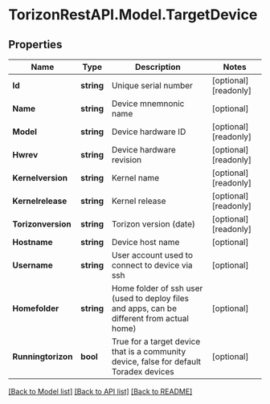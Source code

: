 
# TorizonRestAPI.Model.TargetDevice

## Properties

Name | Type | Description | Notes
------------ | ------------- | ------------- | -------------
**Id** | **string** | Unique serial number | [optional] [readonly] 
**Name** | **string** | Device mnemnonic name | [optional] 
**Model** | **string** | Device hardware ID | [optional] [readonly] 
**Hwrev** | **string** | Device hardware revision | [optional] [readonly] 
**Kernelversion** | **string** | Kernel name | [optional] [readonly] 
**Kernelrelease** | **string** | Kernel release | [optional] [readonly] 
**Torizonversion** | **string** | Torizon version (date) | [optional] [readonly] 
**Hostname** | **string** | Device host name | [optional] 
**Username** | **string** | User account used to connect to device via ssh | [optional] 
**Homefolder** | **string** | Home folder of ssh user (used to deploy files and apps, can be different from actual home) | [optional] 
**Runningtorizon** | **bool** | True for a target device that is a community device, false for default Toradex devices | [optional] 

[[Back to Model list]](../README.md#documentation-for-models)
[[Back to API list]](../README.md#documentation-for-api-endpoints)
[[Back to README]](../README.md)

